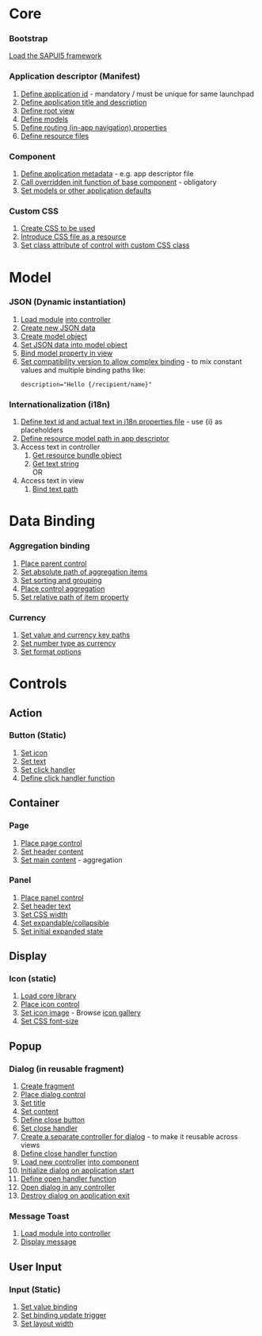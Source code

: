 # Core

### Bootstrap
[Load the SAPUI5 framework](src/sapui5-walkthrough/webapp/index.html#L7-L17)

### Application descriptor (Manifest)
1. [Define application id](src/sapui5-walkthrough/webapp/manifest.json#L4) - mandatory / must be unique for same launchpad
2. [Define application title and description](src/sapui5-walkthrough/webapp/manifest.json#L6-L8)
3. [Define root view](src/sapui5-walkthrough/webapp/manifest.json#L22-L27)
4. [Define models](src/sapui5-walkthrough/webapp/manifest.json#L38-L49)
5. [Define routing (in-app navigation) properties](src/sapui5-walkthrough/webapp/manifest.json#L50-L78)
6. [Define resource files](src/sapui5-walkthrough/webapp/manifest.json#L79-L83)

### Component
1. [Define application metadata](src/sapui5-walkthrough/webapp/Component.js#L11-L13) - e.g. app descriptor file
2. [Call overridden init function of base component](src/sapui5-walkthrough/webapp/Component.js#L17) - obligatory
3. [Set models or other application defaults](src/sapui5-walkthrough/webapp/Component.js#L20-L26)

### Custom CSS
1. [Create CSS to be used](src/sapui5-walkthrough/webapp/css/style.css)
2. [Introduce CSS file as a resource](src/sapui5-walkthrough/webapp/manifest.json#L80-L82)
3. [Set class attribute of control with custom CSS class](src/sapui5-walkthrough/webapp/view/App.view.xml#L8)

# Model

### JSON (Dynamic instantiation)
1. [Load module](src/sapui5-walkthrough/webapp/Component.js#L3) [into controller](src/sapui5-walkthrough/webapp/Component.js#L6)
2. [Create new JSON data](src/sapui5-walkthrough/webapp/Component.js#L20-L24)
3. [Create model object](src/sapui5-walkthrough/webapp/Component.js#L25)
4. [Set JSON data into model object](src/sapui5-walkthrough/webapp/Component.js#L26)
5. [Bind model property in view](src/sapui5-walkthrough/webapp/view/HelloPanel.view.xml#L23)
6. [Set compatibility version to allow complex binding](src/sapui5-walkthrough/webapp/index.html#L15) - to mix constant values and multiple binding paths like:
   ```
   description="Hello {/recipient/name}"
   ```

### Internationalization (i18n)
1. [Define text id and actual text in i18n.properties file](src/sapui5-walkthrough/webapp/i18n/i18n.properties#L7) - use {i} as placeholders
2. [Define resource model path in app descriptor](src/sapui5-walkthrough/webapp/manifest.json#L39-L44)
3. Access text in controller
    1. [Get resource bundle object](src/sapui5-walkthrough/webapp/controller/HelloPanel.controller.js#L11)
    2. [Get text string](src/sapui5-walkthrough/webapp/controller/HelloPanel.controller.js#L13)  
OR  
4. Access text in view
    1. [Bind text path](src/sapui5-walkthrough/webapp/view/HelloPanel.view.xml#L15)

# Data Binding

### Aggregation binding
1. [Place parent control](src/sapui5-walkthrough/webapp/view/HelloPanel.view.xml#L5-L74)
2. [Set absolute path of aggregation items](src/sapui5-walkthrough/webapp/view/HelloPanel.view.xml#L10)
3. [Set sorting and grouping](src/sapui5-walkthrough/webapp/view/HelloPanel.view.xml#L11-L14)
4. [Place control aggregation](src/sapui5-walkthrough/webapp/view/HelloPanel.view.xml#L49-L73)
5. [Set relative path of item property](src/sapui5-walkthrough/webapp/view/HelloPanel.view.xml#L57)

### Currency
1. [Set value and currency key paths](src/sapui5-walkthrough/webapp/view/InvoiceList.view.xml#L63)
2. [Set number type as currency](src/sapui5-walkthrough/webapp/view/InvoiceList.view.xml#L64)
3. [Set format options](src/sapui5-walkthrough/webapp/view/InvoiceList.view.xml#L65-67)

# Controls

## Action

### Button (Static)
1. [Set icon](src/sapui5-walkthrough/webapp/view/HelloPanel.view.xml#L14)
2. [Set text](src/sapui5-walkthrough/webapp/view/HelloPanel.view.xml#L15)
3. [Set click handler](src/sapui5-walkthrough/webapp/view/HelloPanel.view.xml#L16)
4. [Define click handler function](src/sapui5-walkthrough/webapp/controller/HelloPanel.controller.js#L19-L21)

## Container

### Page
1. [Place page control](src/sapui5-walkthrough/webapp/view/Overview.view.xml#L5-L15)
2. [Set header content](src/sapui5-walkthrough/webapp/view/Overview.view.xml#L6-L10)
3. [Set main content](src/sapui5-walkthrough/webapp/view/Overview.view.xml#L11-L14) - aggregation

### Panel
1. [Place panel control](src/sapui5-walkthrough/webapp/view/HelloPanel.view.xml#L5-L30)
2. [Set header text](src/sapui5-walkthrough/webapp/view/HelloPanel.view.xml#L6)
3. [Set CSS width](src/sapui5-walkthrough/webapp/view/HelloPanel.view.xml#L8)
4. [Set expandable/collapsible](src/sapui5-walkthrough/webapp/view/HelloPanel.view.xml#L9)
5. [Set initial expanded state](src/sapui5-walkthrough/webapp/view/HelloPanel.view.xml#L10)

## Display

### Icon (static)
1. [Load core library](src/sapui5-walkthrough/webapp/view/HelloDialog.fragment.xml#L3)
2. [Place icon control](src/sapui5-walkthrough/webapp/view/HelloDialog.fragment.xml#L8-L11)
3. [Set icon image](src/sapui5-walkthrough/webapp/view/HelloDialog.fragment.xml#L9) - Browse [icon gallery](https://sapui5.hana.ondemand.com/test-resources/sap/m/demokit/iconExplorer/webapp/index.html)
4. [Set CSS font-size](src/sapui5-walkthrough/webapp/view/HelloDialog.fragment.xml#L10)

## Popup

### Dialog (in reusable fragment)
1. [Create fragment](src/sapui5-walkthrough/webapp/view/HelloDialog.fragment.xml)
2. [Place dialog control](src/sapui5-walkthrough/webapp/view/HelloDialog.fragment.xml#L4-L18)
3. [Set title](src/sapui5-walkthrough/webapp/view/HelloDialog.fragment.xml#L6)
4. [Set content](src/sapui5-walkthrough/webapp/view/HelloDialog.fragment.xml#L7-L12)
5. [Define close button](src/sapui5-walkthrough/webapp/view/HelloDialog.fragment.xml#L13-L17)
6. [Set close handler](src/sapui5-walkthrough/webapp/view/HelloDialog.fragment.xml#L16)
7. [Create a separate controller for dialog](src/sapui5-walkthrough/webapp/controller/HelloDialog.js) - to make it reusable across views
8. [Define close handler function](src/sapui5-walkthrough/webapp/controller/HelloDialog.js#L24-L26)
9. [Load new controller](src/sapui5-walkthrough/webapp/Component.js#L4) [into component](src/sapui5-walkthrough/webapp/Component.js#L6)
10. [Initialize dialog on application start](src/sapui5-walkthrough/webapp/Component.js#L34)
11. [Define open handler function](src/sapui5-walkthrough/webapp/Component.js#L44-L46)
12. [Open dialog in any controller](src/sapui5-walkthrough/webapp/controller/App.controller.js#L12)
13. [Destroy dialog on application exit](src/sapui5-walkthrough/webapp/Component.js#L40-L41)

### Message Toast
1. [Load module into controller](src/sapui5-walkthrough/webapp/controller/HelloPanel.controller.js#L3-L4)
2. [Display message](src/sapui5-walkthrough/webapp/controller/HelloPanel.controller.js#L16)

## User Input

### Input (Static)
1. [Set value binding](src/sapui5-walkthrough/webapp/view/HelloPanel.view.xml#L23)
2. [Set binding update trigger](src/sapui5-walkthrough/webapp/view/HelloPanel.view.xml#L24)
3. [Set layout width](src/sapui5-walkthrough/webapp/view/HelloPanel.view.xml#L25)